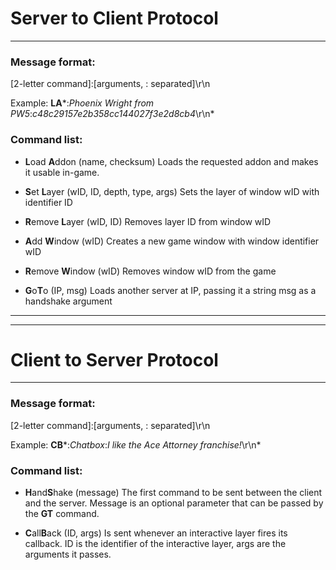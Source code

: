 # Server to Client Protocol
----

### Message format:
  [2-letter command]:[arguments, : separated]\r\n
  
  Example: **LA***:*Phoenix Wright from PW5*:*c48c29157e2b358cc144027f3e2d8cb4*\r\n*

### Command list:

 - **L**oad **A**ddon (name, checksum)
   Loads the requested addon and makes it usable in-game.

 - **S**et **L**ayer (wID, ID, depth, type, args)
   Sets the layer of window wID with identifier ID

 - **R**emove **L**ayer (wID, ID)
   Removes layer ID from window wID

 -  **A**dd **W**indow (wID)
   Creates a new game window with window identifier wID

 -  **R**emove **W**indow (wID)
   Removes window wID from the game

 - **G**o**T**o (IP, msg)
   Loads another server at IP, passing it a string msg as a handshake argument


----
----
# Client to Server Protocol
----

### Message format:
  [2-letter command]:[arguments, : separated]\r\n
  
  Example: **CB***:*Chatbox*:*I like the Ace Attorney franchise!*\r\n*
  
### Command list:

 - **H**and**S**hake (message)
   The first command to be sent between the client and the server. Message is an optional parameter that can be passed by the **GT** command.

 - **C**all**B**ack (ID, args)
   Is sent whenever an interactive layer fires its callback. ID is the identifier of the interactive layer, args are the arguments it passes.
